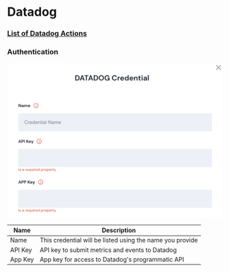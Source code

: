 # Datadog

### [List of Datadog Actions](broken-reference)

### Authentication

![Information needed to onboard Datadog connector](<../../.gitbook/assets/Screen Shot 2022-06-15 at 7.28.54 PM.png>)

| Name    | Description                                               |
| ------- | --------------------------------------------------------- |
| Name    | This credential will be listed using the name you provide |
| API Key | API key to submit metrics and events to Datadog           |
| App Key | App key for access to Datadog's programmatic API          |
